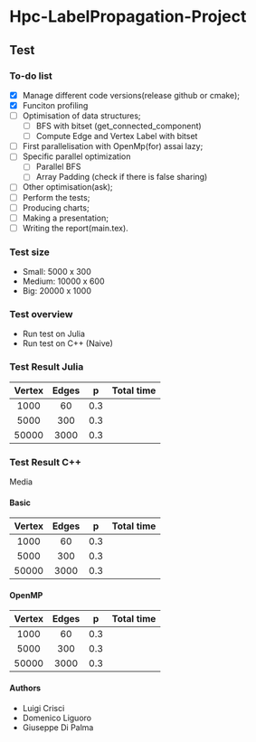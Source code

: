 # Hpc-LabelPropagation-Project

## Test
### To-do list

- [x] Manage different code versions(release github or cmake);
- [x] Funciton profiling
- [ ] Optimisation of data structures;
  - [ ] BFS with bitset (get_connected_component)
  - [ ] Compute Edge and Vertex Label with bitset
- [ ] First parallelisation with OpenMp(for) assai lazy;
- [ ] Specific parallel optimization
  - [ ] Parallel BFS
  - [ ] Array Padding (check if there is false sharing)
- [ ] Other optimisation(ask);
- [ ] Perform the tests;
- [ ] Producing charts;
- [ ] Making a presentation;
- [ ] Writing the report(main.tex).

### Test size

- Small: 5000 x 300
- Medium: 10000 x 600
- Big: 20000 x 1000

### Test overview

- Run test on Julia
- Run test on C++ (Naive)

### Test Result Julia

|  Vertex  |      Edges      | p   | Total time |
|:--------:|:---------------:|:---:|:-----------|
|  1000    |        60       | 0.3 |            |
|    5000  |       300       | 0.3 |            |
|   50000  |       3000      | 0.3 |            |

### Test Result C++

Media


#### Basic

|  Vertex  |      Edges      | p   | Total time |
|:--------:|:---------------:|:---:|:-----------|
|  1000    |        60       | 0.3 |            |
|    5000  |       300       | 0.3 |            |
|   50000  |       3000      | 0.3 |            |

#### OpenMP

|  Vertex  |      Edges      | p   | Total time |
|:--------:|:---------------:|:---:|:-----------|
|  1000    |        60       | 0.3 |            |
|    5000  |       300       | 0.3 |            |
|   50000  |       3000      | 0.3 |            |

#### Authors

- Luigi Crisci
- Domenico Liguoro
- Giuseppe Di Palma
